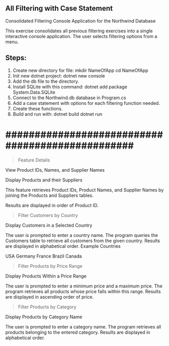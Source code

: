 ## All Filtering with Case Statement

Consolidated Filtering Console Application for the Northwind Database

This exercise consolidates all previous filtering exercises into a single interactive console application. The user selects filtering options from a menu.

## Steps:

1. Create new directory for file:
    mkdir NameOfApp
    cd NameOfApp
2. Init new dotnet project:
    dotnet new console
3. Add the db file to the directory.
4. Install SQLite with this command:
    dotnet add package System.Data.SQLite
5. Connect to the Northwind.db database in Program.cs
6. Add a case statement with options for each filtering function needed.
7. Create these functions.
8. Build and run with:
    dotnet build
    dotnet run


# ################################################# #


> Feature Details

View Product IDs, Names, and Supplier Names

Display Products and their Suppliers

This feature retrieves Product IDs, Product Names, and Supplier Names by joining the Products and Suppliers tables.

Results are displayed in order of Product ID.



> Filter Customers by Country

Display Customers in a Selected Country

The user is prompted to enter a country name.
The program queries the Customers table to retrieve all customers from the given country.
Results are displayed in alphabetical order.
Example Countries

USA
Germany
France
Brazil
Canada



> Filter Products by Price Range

Display Products Within a Price Range

The user is prompted to enter a minimum price and a maximum price.
The program retrieves all products whose price falls within this range.
Results are displayed in ascending order of price.



> Filter Products by Category

Display Products by Category Name

The user is prompted to enter a category name.
The program retrieves all products belonging to the entered category.
Results are displayed in alphabetical order.